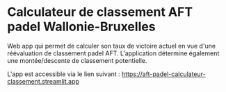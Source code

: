 # Calculateur de classement AFT padel Wallonie-Bruxelles

Web app qui permet de calculer son taux de victoire actuel en vue d'une réévaluation de classement padel AFT.
L'application détermine également une montée/descente de classement potentielle.

L'app est accessible via le lien suivant : https://aft-padel-calculateur-classement.streamlit.app
